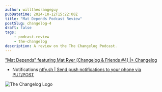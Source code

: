 ```yaml
---
author: willtheorangeguy
pubDatetime: 2024-10-12T15:22:00Z
title: "Mat Depends Podcast Review"
postSlug: changelog-4
draft: false
tags:
    - podcast-review
    - the-changelog
description: A review on the The Changelog Podcast.
---
```


["Mat Depends" featuring Mat Ryer (Changelog & Friends #4) |> Changelog](https://changelog.com/friends/4)

- Notifications [ntfy.sh | Send push notifications to your phone via PUT/POST](https://ntfy.sh/)

![The Changelog Logo](https://is1-ssl.mzstatic.com/image/thumb/Podcasts123/v4/b5/b1/43/b5b14333-7cbe-123d-c444-0204e5d08102/mza_311421542997449775.png/300x300bb.webp)
